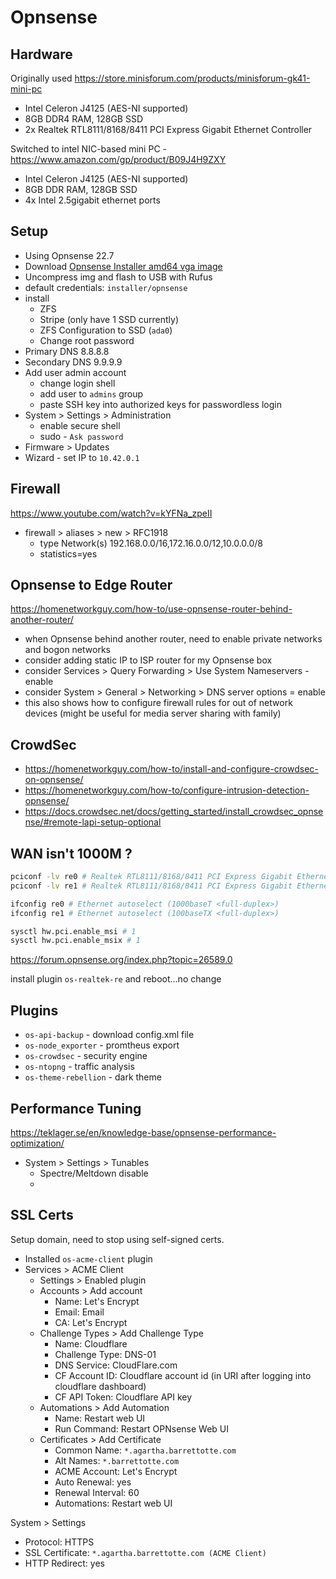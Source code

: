 # Opnsense

## Hardware

Originally used https://store.minisforum.com/products/minisforum-gk41-mini-pc

- Intel Celeron J4125 (AES-NI supported)
- 8GB DDR4 RAM, 128GB SSD
- 2x Realtek RTL8111/8168/8411 PCI Express Gigabit Ethernet Controller

Switched to intel NIC-based mini PC - https://www.amazon.com/gp/product/B09J4H9ZXY

- Intel Celeron J4125 (AES-NI supported)
- 8GB DDR RAM, 128GB SSD
- 4x Intel 2.5gigabit ethernet ports

## Setup

- Using Opnsense 22.7
- Download [Opnsense Installer amd64 vga image](https://opnsense.org/download/)
- Uncompress img and flash to USB with Rufus
- default credentials: `installer/opnsense`
- install
  - ZFS
  - Stripe (only have 1 SSD currently)
  - ZFS Configuration to SSD (`ada0`)
  - Change root password
- Primary DNS 8.8.8.8
- Secondary DNS 9.9.9.9
- Add user admin account
  - change login shell
  - add user to `admins` group
  - paste SSH key into authorized keys for passwordless login
- System > Settings > Administration
  - enable secure shell
  - sudo - `Ask password`
- Firmware > Updates
- Wizard - set IP to `10.42.0.1`

## Firewall

https://www.youtube.com/watch?v=kYFNa_zpeII

- firewall > aliases > new > RFC1918
  - type Network(s) 192.168.0.0/16,172.16.0.0/12,10.0.0.0/8
  - statistics=yes

## Opnsense to Edge Router

https://homenetworkguy.com/how-to/use-opnsense-router-behind-another-router/

- when Opnsense behind another router, need to enable private networks and bogon networks
- consider adding static IP to ISP router for my Opnsense box
- consider Services > Query Forwarding > Use System Nameservers - enable
- consider System > General > Networking > DNS server options = enable
- this also shows how to configure firewall rules for out of network devices (might be useful for media server sharing with family)

## CrowdSec

- https://homenetworkguy.com/how-to/install-and-configure-crowdsec-on-opnsense/
- https://homenetworkguy.com/how-to/configure-intrusion-detection-opnsense/
- https://docs.crowdsec.net/docs/getting_started/install_crowdsec_opnsense/#remote-lapi-setup-optional

## WAN isn't 1000M ?

```sh
pciconf -lv re0 # Realtek RTL8111/8168/8411 PCI Express Gigabit Ethernet Controller
pciconf -lv re1 # Realtek RTL8111/8168/8411 PCI Express Gigabit Ethernet Controller

ifconfig re0 # Ethernet autoselect (1000baseT <full-duplex>)
ifconfig re1 # Ethernet autoselect (100baseTX <full-duplex>)

sysctl hw.pci.enable_msi # 1
sysctl hw.pci.enable_msix # 1
```

https://forum.opnsense.org/index.php?topic=26589.0

install plugin `os-realtek-re` and reboot...no change

## Plugins

- `os-api-backup` - download config.xml file
- `os-node_exporter` - promtheus export
- `os-crowdsec` - security engine
- `os-ntopng` - traffic analysis
- `os-theme-rebellion` - dark theme

## Performance Tuning

https://teklager.se/en/knowledge-base/opnsense-performance-optimization/

- System > Settings > Tunables
  - Spectre/Meltdown disable
  - 

## SSL Certs

Setup domain, need to stop using self-signed certs.

- Installed `os-acme-client` plugin
- Services > ACME Client
  - Settings > Enabled plugin
  - Accounts > Add account
    - Name: Let's Encrypt
    - Email: Email
    - CA: Let's Encrypt
  - Challenge Types > Add Challenge Type
    - Name: Cloudflare
    - Challenge Type: DNS-01
    - DNS Service: CloudFlare.com
    - CF Account ID: Cloudflare account id (in URI after logging into cloudflare dashboard)
    - CF API Token: Cloudflare API key
  - Automations > Add Automation
    - Name: Restart web UI
    - Run Command: Restart OPNsense Web UI
  - Certificates > Add Certificate
    - Common Name: `*.agartha.barrettotte.com`
    - Alt Names: `*.barrettotte.com`
    - ACME Account: Let's Encrypt
    - Auto Renewal: yes
    - Renewal Interval: 60
    - Automations: Restart web UI

System > Settings

- Protocol: HTTPS
- SSL Certificate: `*.agartha.barrettotte.com (ACME Client)`
- HTTP Redirect: yes
